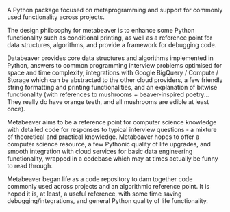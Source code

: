 A Python package focused on metaprogramming and support for commonly used functionality across projects.

The design philosophy for metabeaver is to enhance some Python functionality such as conditional printing, as well as a reference point for data structures, algorithms, and provide a framework for debugging code. 

Databeaver provides core data structures and algorithms implemented in Python, answers to common programming interview problems optimised for space and time complexity, integrations with Google BigQuery / Compute / Storage which can be abstracted to the other cloud providers, a few friendly string formatting and printing functionalities, and an explanation of bitwise functionality (with references to mushrooms + beaver-inspired poetry... They really do have orange teeth, and all mushrooms are edible at least once).

Metabeaver aims to be a reference point for computer science knowledge with detailed code for responses to typical interview questions - a mixture of theoretical and practical knowledge. Metabeaver hopes to offer a computer science resource, a few Pythonic quality of life upgrades, and smooth integration with cloud services for basic data engineering functionality, wrapped in a codebase which may at times actually be funny to read through. 

Metabeaver began life as a code repository to dam together code commonly used across projects and an algorithmic reference point. It is hoped it is, at least, a useful reference, with some time saving debugging/integrations, and general Python quality of life functionality.
